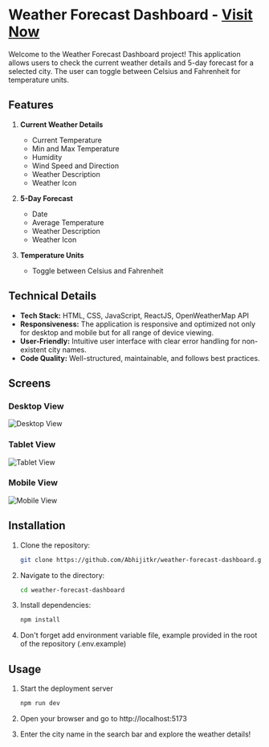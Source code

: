 # Weather Forecast Dashboard - [Visit Now](https://weather-forecast-dash.netlify.app/)

Welcome to the Weather Forecast Dashboard project! This application allows users to check the current weather details and 5-day forecast for a selected city. The user can toggle between Celsius and Fahrenheit for temperature units.



## Features

1. **Current Weather Details**

   - Current Temperature
   - Min and Max Temperature
   - Humidity
   - Wind Speed and Direction
   - Weather Description
   - Weather Icon

2. **5-Day Forecast**

   - Date
   - Average Temperature
   - Weather Description
   - Weather Icon

3. **Temperature Units**
   - Toggle between Celsius and Fahrenheit

## Technical Details

- **Tech Stack:** HTML, CSS, JavaScript, ReactJS, OpenWeatherMap API
- **Responsiveness:** The application is responsive and optimized not only for desktop and mobile but for all range of device viewing.
- **User-Friendly:** Intuitive user interface with clear error handling for non-existent city names.
- **Code Quality:** Well-structured, maintainable, and follows best practices.

## Screens

### Desktop View

![Desktop View](./screens/desktop.png)

### Tablet View

![Tablet View](./screens/tablet.png)

### Mobile View

![Mobile View](./screens/mobile.png)

## Installation

1. Clone the repository:

   ```bash
   git clone https://github.com/Abhijitkr/weather-forecast-dashboard.git
   ```

2. Navigate to the directory:

   ```bash
   cd weather-forecast-dashboard
   ```

3. Install dependencies:

   ```bash
   npm install
   ```

4. Don't forget add environment variable file, example provided in the root of the repository (.env.example)

## Usage

1. Start the deployment server

   ```bash
   npm run dev
   ```

2. Open your browser and go to http://localhost:5173

3. Enter the city name in the search bar and explore the weather details!
